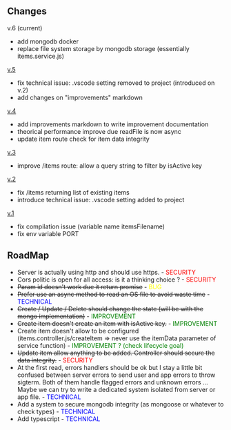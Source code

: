 ## Changes

v.6 (current)
- add mongodb docker
- replace file system storage by mongodb storage (essentially items.service.js)

[v.5](https://github.com/JulienGrach/cassation/commit/e921c72c9e46b67f89c6d4fa855f9bfb97771f29)
- fix technical issue: .vscode setting removed to project (introduced on v.2)
- add changes on "improvements" markdown

[v.4](https://github.com/JulienGrach/cassation/commit/ee627c2e34bed8cfb4c728f28df612d104db40b9)
- add improvements markdown to write improvement documentation
- theorical performance improve due readFile is now async
- update item route check for item data integrity

[v.3](https://github.com/JulienGrach/cassation/commit/6f56b9c98060c6eca762ceefe7d2d904485c5463)
- improve /items route: allow a query string to filter by isActive key

[v.2](https://github.com/JulienGrach/cassation/commit/ebfd793ce4aecba79c0ae328fe06e6c81dd0ef1a)
- fix /items returning list of existing items
- introduce technical issue: .vscode setting added to project

[v.1](https://github.com/JulienGrach/cassation/commit/7a2d49f1bdbf807e373da62f2be5541c8d66aee5)
- fix compilation issue (variable name itemsFilename)
- fix env variable PORT

## RoadMap

- Server is actually using http and should use https. - <span style="color:red">SECURITY</span>
- Cors politic is open for all access: is it a thinking choice ? - <span style="color:red">SECURITY</span>
- ~~Param id doesn't work due it return promise~~ - <span style="color:yellow">BUG</span>
- ~~Prefer use an async method to read an OS file to avoid waste time~~ - <span style="color:blue">TECHNICAL</span>
- ~~Create / Update / Delete should change the state (will be with the mongo implementation)~~ - <span style="color:green">IMPROVEMENT</span>
- ~~Create item doesn't create an item with isActive key.~~ - <span style="color:green">IMPROVEMENT</span>
- Create item doesn't allow to be configured (items.controller.js/createItem => never use the itemData parameter of service function) - <span style="color:green">IMPROVEMENT ? (check lifecycle goal)</span>
- ~~Update item allow anything to be added. Controller should secure the data integrity.~~ - <span style="color:red">SECURITY</span>
- At the first read, errors handlers should be ok but I stay a little bit confused between server errors to send user and app errors to throw sigterm. Both of them handle flagged errors and unknown errors ... Maybe we can try to write a dedicated system isolated from server or app file. - <span style="color:blue">TECHNICAL</span>
- Add a system to secure mongodb integrity (as mongoose or whatever to check types) - <span style="color:blue">TECHNICAL</span>
- Add typescript - <span style="color:blue">TECHNICAL</span>
